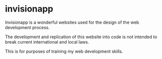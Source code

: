 # invisionapp
Invisionapp is a wonderful websites used for the design of the web development process. 

The development and replication of this website into code is not intended to break current international and local laws. 

This is for purposes of training my web development skills.
